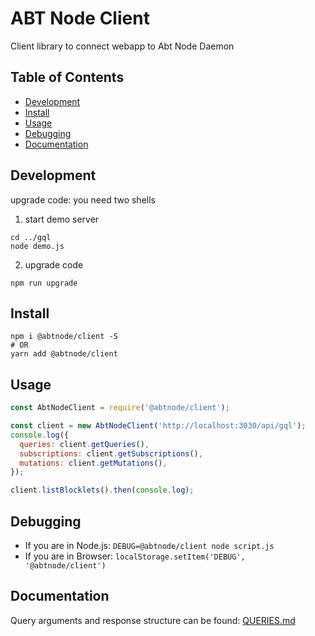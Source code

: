 # ABT Node Client

Client library to connect webapp to Abt Node Daemon


## Table of Contents

* [Development](#development)
* [Install](#install)
* [Usage](#usage)
* [Debugging](#debugging)
* [Documentation](#documentation)


## Development

upgrade code: you need two shells

1. start demo server

```shell
cd ../gql
node demo.js
```

2. upgrade code

```shell
npm run upgrade
```


## Install

```shell
npm i @abtnode/client -S
# OR
yarn add @abtnode/client
```


## Usage

```js
const AbtNodeClient = require('@abtnode/client');

const client = new AbtNodeClient('http://localhost:3030/api/gql');
console.log({
  queries: client.getQueries(),
  subscriptions: client.getSubscriptions(),
  mutations: client.getMutations(),
});

client.listBlocklets().then(console.log);
```


## Debugging

* If you are in Node.js: `DEBUG=@abtnode/client node script.js`
* If you are in Browser: `localStorage.setItem('DEBUG', '@abtnode/client')`


## Documentation

Query arguments and response structure can be found: [QUERIES.md](./docs/QUERIES.md)
